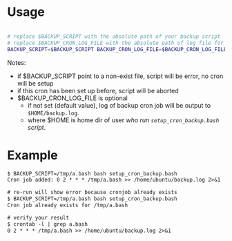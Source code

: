 # Usage

```bash

# replace $BACKUP_SCRIPT with the absolute path of your backup script
# replace $BACKUP_CRON_LOG_FILE with the absolute path of log file for the cronjob
BACKUP_SCRIPT=$BACKUP_SCRIPT BACKUP_CRON_LOG_FILE=$BACKUP_CRON_LOG_FILE bash setup_cron_backup.bash 

```

Notes:

- if $BACKUP_SCRIPT point to a non-exist file, script will be error, no cron will be setup
- if this cron has been set up before, script will be aborted
- $BACKUP_CRON_LOG_FILE is optional
  - if not set (default value), log of backup cron job will be output to `$HOME/backup.log`.
  - where $HOME is home dir of user _who run `setup_cron_backup.bash` script_.

# Example

```txt
$ BACKUP_SCRIPT=/tmp/a.bash bash setup_cron_backup.bash 
Cron job added: 0 2 * * * /tmp/a.bash >> /home/ubuntu/backup.log 2>&1

# re-run will show error because cronjob already exists
$ BACKUP_SCRIPT=/tmp/a.bash bash setup_cron_backup.bash 
Cron job already exists for /tmp/a.bash

# verify your result
$ crontab -l | grep a.bash
0 2 * * * /tmp/a.bash >> /home/ubuntu/backup.log 2>&1
```

